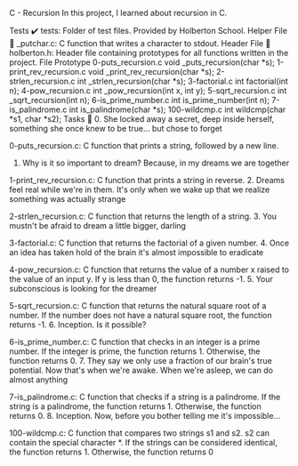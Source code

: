 C - Recursion
In this project, I learned about recursion in C.

Tests ✔️
tests: Folder of test files. Provided by Holberton School.
Helper File 🙌
_putchar.c: C function that writes a character to stdout.
Header File 📁
holberton.h: Header file containing prototypes for all functions written in the project.
File	     Prototype
0-puts_recursion.c	void _puts_recursion(char *s);
1-print_rev_recursion.c	void _print_rev_recursion(char *s);
2-strlen_recursion.c	int _strlen_recursion(char *s);
3-factorial.c		int factorial(int n);
4-pow_recursion.c	int _pow_recursion(int x, int y);
5-sqrt_recursion.c	int _sqrt_recursion(int n);
6-is_prime_number.c	int is_prime_number(int n);
7-is_palindrome.c	int is_palindrome(char *s);
100-wildcmp.c		int wildcmp(char *s1, char *s2);
Tasks 📃
0. She locked away a secret, deep inside herself, something she once knew to be true... but chose to forget

0-puts_recursion.c: C function that prints a string, followed by a new line.
1. Why is it so important to dream? Because, in my dreams we are together

1-print_rev_recursion.c: C function that prints a string in reverse.
2. Dreams feel real while we're in them. It's only when we wake up that we realize something was actually strange

2-strlen_recursion.c: C function that returns the length of a string.
3. You mustn't be afraid to dream a little bigger, darling

3-factorial.c: C function that returns the factorial of a given number.
4. Once an idea has taken hold of the brain it's almost impossible to eradicate

4-pow_recursion.c: C function that returns the value of a number x raised to the value of an input y.
If y is less than 0, the function returns -1.
5. Your subconscious is looking for the dreamer

5-sqrt_recursion.c: C function that returns the natural square root of a number.
If the number does not have a natural square root, the function returns -1.
6. Inception. Is it possible?

6-is_prime_number.c: C function that checks in an integer is a prime number.
If the integer is prime, the function returns 1.
Otherwise, the function returns 0.
7. They say we only use a fraction of our brain's true potential. Now that's when we're awake. When we're asleep, we can do almost anything

7-is_palindrome.c: C function that checks if a string is a palindrome.
If the string is a palindrome, the function returns 1.
Otherwise, the function returns 0.
8. Inception. Now, before you bother telling me it's impossible...

100-wildcmp.c: C function that compares two strings s1 and s2.
s2 can contain the special character *.
If the strings can be considered identical, the function returns 1.
Otherwise, the function returns 0